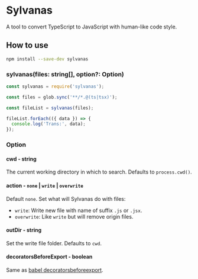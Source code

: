 # Sylvanas

A tool to convert TypeScript to JavaScript with human-like code style.

## How to use

```bash
npm install --save-dev sylvanas
```

### sylvanas(files: string[], option?: Option)

```js
const sylvanas = require('sylvanas');

const files = glob.sync('**/*.@(ts|tsx)');

const fileList = sylvanas(files);

fileList.forEach(({ data }) => {
  console.log('Trans:', data);
});
```

### Option

#### cwd - string

The current working directory in which to search. Defaults to `process.cwd()`.

#### action - `none` | `write` | `overwrite`

Default `none`. Set what will Sylvanas do with files:

* `write`: Write new file with name of suffix `.js` or `.jsx`.
* `overwrite`: Like `write` but will remove origin files.

#### outDir - string

Set the write file folder. Defaults to `cwd`.

#### decoratorsBeforeExport - boolean

Same as [babel decoratorsbeforeexport](https://babeljs.io/docs/en/babel-plugin-proposal-decorators#decoratorsbeforeexport).
